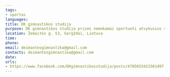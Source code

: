 ```yaml
---
tags:
- sportas
languages:
title: DK gimnastikos studija
purpose: DK gimnastikos studija priims nemokamai sportuoti atvykusius vaikus iš Ukrainos.
location: Žemaitės g. 53, Gargždai, Lietuva
time: 
phone: 
email: deimantesgimnastika@gmail.com
contacts: deimantesgimnastika@gmail.com
date: 
urls:
- https://www.facebook.com/DKgimnastikosstudija/posts/4785653421561497
---
```

